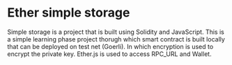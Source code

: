 # Ether simple storage 

Simple storage is a project that is built using Solidity and JavaScript.
This is a simple learning phase project thorugh which smart contract is built locally that can be deployed on test net (Goerli).
In which encryption is used to encrypt the private key.
Ether.js is used to access RPC_URL and Wallet.
